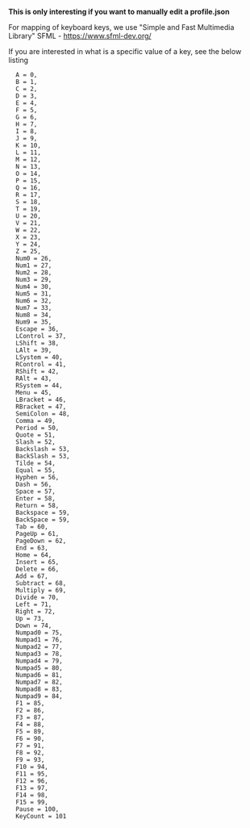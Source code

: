 **This is only interesting if you want to manually edit a profile.json**

For mapping of keyboard keys, we use "Simple and Fast Multimedia Library" SFML - https://www.sfml-dev.org/

If you are interested in what is a specific value of a key, see the below listing

```
  A = 0,
  B = 1,
  C = 2,
  D = 3,
  E = 4,
  F = 5,
  G = 6,
  H = 7,
  I = 8,
  J = 9,
  K = 10,
  L = 11,
  M = 12,
  N = 13,
  O = 14,
  P = 15,
  Q = 16,
  R = 17,
  S = 18,
  T = 19,
  U = 20,
  V = 21,
  W = 22,
  X = 23,
  Y = 24,
  Z = 25,
  Num0 = 26,
  Num1 = 27,
  Num2 = 28,
  Num3 = 29,
  Num4 = 30,
  Num5 = 31,
  Num6 = 32,
  Num7 = 33,
  Num8 = 34,
  Num9 = 35,
  Escape = 36,
  LControl = 37,
  LShift = 38,
  LAlt = 39,
  LSystem = 40,
  RControl = 41,
  RShift = 42,
  RAlt = 43,
  RSystem = 44,
  Menu = 45,
  LBracket = 46,
  RBracket = 47,
  SemiColon = 48,
  Comma = 49,
  Period = 50,
  Quote = 51,
  Slash = 52,
  Backslash = 53,
  BackSlash = 53,
  Tilde = 54,
  Equal = 55,
  Hyphen = 56,
  Dash = 56,
  Space = 57,
  Enter = 58,
  Return = 58,
  Backspace = 59,
  BackSpace = 59,
  Tab = 60,
  PageUp = 61,
  PageDown = 62,
  End = 63,
  Home = 64,
  Insert = 65,
  Delete = 66,
  Add = 67,
  Subtract = 68,
  Multiply = 69,
  Divide = 70,
  Left = 71,
  Right = 72,
  Up = 73,
  Down = 74,
  Numpad0 = 75,
  Numpad1 = 76,
  Numpad2 = 77,
  Numpad3 = 78,
  Numpad4 = 79,
  Numpad5 = 80,
  Numpad6 = 81,
  Numpad7 = 82,
  Numpad8 = 83,
  Numpad9 = 84,
  F1 = 85,
  F2 = 86,
  F3 = 87,
  F4 = 88,
  F5 = 89,
  F6 = 90,
  F7 = 91,
  F8 = 92,
  F9 = 93,
  F10 = 94,
  F11 = 95,
  F12 = 96,
  F13 = 97,
  F14 = 98,
  F15 = 99,
  Pause = 100,
  KeyCount = 101
```	

